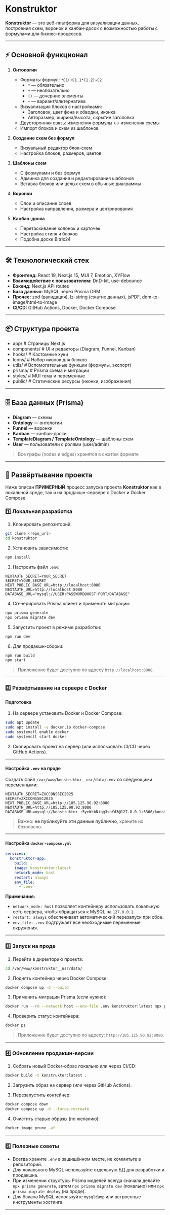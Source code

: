 # Konstruktor

**Konstruktor** — это веб-платформа для визуализации данных, построения схем, воронок и канбан-досок с возможностью работы с формулами для бизнес-процессов.  

---

## ⚡ Основной функционал

1. **Онтологии**
   - Форматы формул: `*C1(+C1.1*C1.2)~C2`
     - `*` — обязательно
     - `+` — необязательно
     - `()` — дочерние элементы
     - `~` — вариант/альтернатива
   - Визуализация блоков с настройками:
     - Заголовок, цвет фона и обводки, иконка
     - Авторазмер, ширина/высота, скрытие заголовка
   - Двусторонняя связь: изменения формулы ↔ изменения схемы
   - Импорт блоков и схем из шаблонов

2. **Создание схем без формул**
   - Визуальный редактор блок-схем
   - Настройка блоков, размеров, цветов

3. **Шаблоны схем**
   - С формулами и без формул
   - Админка для создания и редактирования шаблонов
   - Вставка блоков или целых схем в обычные диаграммы

4. **Воронки**
   - Слои и описание слоев
   - Настройка направления, размера и центрирования

5. **Канбан-доска**
   - Перетаскивание колонок и карточек
   - Настройка стиля и блоков
   - Подобна доске Bitrix24

---

## 🛠 Технологический стек

- **Фронтенд:** React 19, Next.js 15, MUI 7, Emotion, XYFlow
- **Взаимодействие с пользователем:** DnD-kit, use-debounce
- **Бэкенд:** Next.js API routes
- **База данных:** MySQL через Prisma ORM
- **Прочее:** zod (валидация), lz-string (сжатие данных), jsPDF, dom-to-image/html-to-image
- **CI/CD:** GitHub Actions, Docker, Docker Compose

---

## 📦 Структура проекта

- app/ # Страницы Next.js
- components/ # UI и редакторы (Diagram, Funnel, Kanban)
- hooks/ # Кастомные хуки
- Icons/ # Набор иконок для блоков
- utils/ # Вспомогательные функции (формулы, экспорт)
- prisma/ # Prisma схема и миграции
- styles/ # MUI тема и переменные
- public/ # Статические ресурсы (иконки, изображения)

---

## 🗄 База данных (Prisma)
- **Diagram** — схемы
- **Ontology** — онтологии
- **Funnel** — воронки
- **Kanban** — канбан-доски
- **TemplateDiagram / TemplateOntology** — шаблоны схем
- **User** — пользователи с ролями (user/admin)

> Все графы (nodes и edges) хранятся в сжатом формате

---

## 🚀 Развёртывание проекта

Ниже описан **ПРИМЕРНЫЙ** процесс запуска проекта **Konstruktor** как в локальной среде, так и на продакшн-сервере с Docker и Docker Compose.


### 1️⃣ Локальная разработка

1. Клонировать репозиторий:

```bash
git clone <repo_url>
cd konstruktor
````

2. Установить зависимости:

```bash
npm install
```

3. Настроить файл `.env`:

```env
NEXTAUTH_SECRET=YOUR_SECRET
SECRET=YOUR_SECRET
NEXT_PUBLIC_BASE_URL=http://localhost:8080
NEXTAUTH_URL=http://localhost:8080
DATABASE_URL="mysql://USER:PASSWORD@HOST:PORT/DATABASE"
```

4. Сгенерировать Prisma клиент и применить миграции:

```bash
npx prisma generate
npx prisma migrate dev
```

5. Запустить проект в режиме разработки:

```bash
npm run dev
```

6. Для продакшн-сборки:

```bash
npm run build
npm start
```

> Приложение будет доступно по адресу `http://localhost:8080`.

---

### 2️⃣ Развёртывание на сервере с Docker

#### Подготовка

1. На сервере установить Docker и Docker Compose:

```bash
sudo apt update
sudo apt install -y docker.io docker-compose
sudo systemctl enable docker
sudo systemctl start docker
```

2. Скопировать проект на сервер (или использовать CI/CD через GitHub Actions).

---

#### Настройка `.env` на проде

Создать файл `/var/www/konstruktor__usr/data/.env` со следующими переменными:

```env
NEXTAUTH_SECRET=ZXCCONSSEC2025
SECRET=ZXCCONSSEC2025
NEXT_PUBLIC_BASE_URL=http://185.125.90.92:8080
NEXTAUTH_URL=http://185.125.90.92:8080
DATABASE_URL=mysql://konstruktor_:5yeWcbNiqg3snYd3@127.0.0.1:3306/konstruktor_
```

> Важно: **не публикуйте эти данные публично**, храните их безопасно.

---

#### Настройка `docker-compose.yml`

```yaml
services:
  konstruktor-app:
    build: .
    image: konstruktor:latest
    network_mode: host
    restart: always
    env_file:
      - .env
```

**Примечания:**

* `network_mode: host` позволяет контейнеру использовать локальную сеть сервера, чтобы обращаться к MySQL на `127.0.0.1`.
* `restart: always` обеспечивает автоматический перезапуск при сбое.
* `env_file: .env` подгружает все необходимые переменные окружения.

---

### 3️⃣ Запуск на проде

1. Перейти в директорию проекта:

```bash
cd /var/www/konstruktor__usr/data/
```

2. Поднять контейнер через Docker Compose:

```bash
docker compose up -d --build
```

3. Применить миграции Prisma (если нужно):

```bash
docker run --rm --network host --env-file .env konstruktor:latest npx prisma migrate deploy
```

4. Проверить статус контейнера:

```bash
docker ps
```

> Приложение будет доступно по адресу: `http://185.125.90.92:8080`.

---

### 4️⃣ Обновление продакшн-версии

1. Собрать новый Docker-образ локально или через CI/CD:

```bash
docker build -t konstruktor:latest .
```

2. Загрузить образ на сервер (или через GitHub Actions).

3. Перезапустить контейнер:

```bash
docker compose down
docker compose up -d --force-recreate
```

4. Очистить старые образы (по желанию):

```bash
docker image prune -af
```

---

### 5️⃣ Полезные советы

* Всегда храните `.env` в защищённом месте, не коммитьте в репозиторий.
* Для локального MySQL используйте отдельную БД для разработки и продакшна.
* При изменении структуры Prisma моделей всегда сначала делайте `npx prisma generate`, затем `npx prisma migrate dev` (локально) или `npx prisma migrate deploy` (на проде).
* Для бэкапа MySQL используйте `mysqldump` или встроенные инструменты хостинга.

---